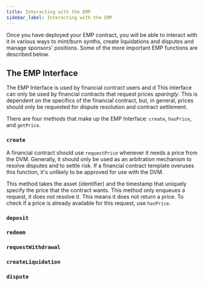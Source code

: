```yaml
---
title: Interacting with the EMP
sidebar_label: Interacting with the EMP
---
```


Once you have deployed your EMP contract, you will be able to interact with it in various ways to mint/burn synths, create liquidations and disputes and manage sponsors' positions. Some of the more important EMP functions are described below.

## The EMP Interface

The EMP Interface is used by financial contract users and d This interface can only be used by financial
contracts that request prices _sparingly_. This is dependent on the specifics of the financial contract, but, in
general, prices should only be requested for dispute resolution and contract settlement.

There are four methods that make up the EMP Interface: `create`, `hasPrice`, and
`getPrice`.

### `create`

A financial contract should use `requestPrice` whenever it needs a price from the DVM. Generally, it should only be
used as an arbitration mechanism to resolve disputes and to settle risk. If a financial contract template overuses this
function, it's unlikely to be approved for use with the DVM.

This method takes the asset (identifier) and the timestamp that uniquely specify the price that the contract wants.
This method only enqueues a request, it does not resolve it. This means it does not return a price. To check if a price is already available for this request, use `hasPrice`.

### `deposit`

### `redeem`

### `requestWithdrawal`

### `createLiquidation`

### `dispute`